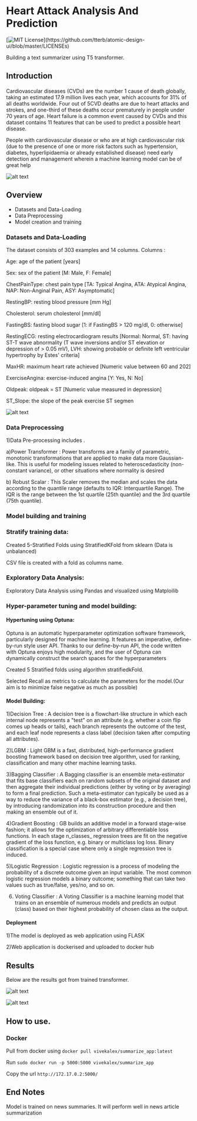 
# Heart Attack Analysis And Prediction 
[![MIT License](https://img.shields.io/apm/l/atomic-design-ui.svg?)](https://github.com/tterb/atomic-design-ui/blob/master/LICENSEs)

Building a text summarizer using T5 transformer.
## Introduction 

#### 
Cardiovascular diseases (CVDs) are the number 1 cause of death globally, taking an estimated 17.9 million lives each year, which accounts for 31% of all deaths worldwide. Four out of 5CVD deaths are due to heart attacks and strokes, and one-third of these deaths occur prematurely in people under 70 years of age. Heart failure is a common event caused by CVDs and this dataset contains 11 features that can be used to predict a possible heart disease.

People with cardiovascular disease or who are at high cardiovascular risk (due to the presence of one or more risk factors such as hypertension, diabetes, hyperlipidaemia or already established disease) need early detection and management wherein a machine learning model can be of great help

![alt text](https://raw.githubusercontent.com/vivekalex61/resume_ner/main/images/)
                
## Overview 
- Datasets and Data-Loading
- Data Preprocessing
- Model creation and training

### Datasets and Data-Loading
The dataset consists of 303 examples and 14 columns.
Columns :

Age: age of the patient [years]

Sex: sex of the patient [M: Male, F: Female]

ChestPainType: chest pain type [TA: Typical Angina, ATA: Atypical Angina, NAP: Non-Anginal Pain, ASY: Asymptomatic]

RestingBP: resting blood pressure [mm Hg]

Cholesterol: serum cholesterol [mm/dl]

FastingBS: fasting blood sugar [1: if FastingBS > 120 mg/dl, 0: otherwise]

RestingECG: resting electrocardiogram results [Normal: Normal, ST: having ST-T wave abnormality (T wave inversions and/or ST elevation or depression of > 0.05 mV), LVH: showing probable or definite left ventricular hypertrophy by Estes' criteria]

MaxHR: maximum heart rate achieved [Numeric value between 60 and 202]

ExerciseAngina: exercise-induced angina [Y: Yes, N: No]

Oldpeak: oldpeak = ST [Numeric value measured in depression]

ST_Slope: the slope of the peak exercise ST segmen

![alt text](https://raw.githubusercontent.com/vivekalex61/resume_ner/main/images)



### Data Preprocessing

1)Data  Pre-processing includes .

a)Power Transformer : Power transforms are a family of parametric, monotonic transformations that are applied to make data more Gaussian-like. This is useful for modeling issues related to heteroscedasticity (non-constant variance), or other situations where normality is desired

b) Robust Scalar : This Scaler removes the median and scales the data according to the quantile range (defaults to IQR: Interquartile Range). The IQR is the range between the 1st quartile (25th quantile) and the 3rd quartile (75th quantile).


### Model building and training


###  Stratify training data:
Created 5-Stratified Folds using StratifiedKFold from sklearn (Data is unbalanced)

CSV file is created with a fold as columns name.

### Exploratory Data Analysis:

Exploratory Data Analysis using Pandas and visualized using Matploilib

### Hyper-parameter tuning and model building:


#### Hypertuning using Optuna:

Optuna is an automatic hyperparameter optimization software framework, particularly designed for machine learning. It features an imperative, define-by-run style user API. Thanks to our define-by-run API, the code written with Optuna enjoys high modularity, and the user of Optuna can dynamically construct the search spaces for the hyperparameters

Created 5 Stratified folds using algorithm stratifiedkFold.

Selected Recall as metrics to calculate the parameters for the model.(Our aim is to 
minimize false negative as much as possible)

#### Model Building:

1)Decision Tree : A decision tree is a flowchart-like structure in which each internal node represents a "test" on an attribute (e.g. whether a coin flip comes up heads or tails), each branch represents the outcome of the test, and each leaf node represents a class label (decision taken after computing all attributes).

2)LGBM : Light GBM is a fast, distributed, high-performance gradient boosting framework based on decision tree algorithm, used for ranking, classification and many other machine learning tasks.

3)Bagging Classifier : A Bagging classifier is an ensemble meta-estimator that fits base classifiers each on random subsets of the original dataset and then aggregate their individual predictions (either by voting or by averaging) to form a final prediction. Such a meta-estimator can typically be used as a way to reduce the variance of a black-box estimator (e.g., a decision tree), by introducing randomization into its construction procedure and then making an ensemble out of it.

4)Gradient Boosting : GB builds an additive model in a forward stage-wise fashion; it allows for the optimization of arbitrary differentiable loss functions. In each stage n_classes_ regression trees are fit on the negative gradient of the loss function, e.g. binary or multiclass log loss. Binary classification is a special case where only a single regression tree is induced.

5)Logistic  Regression : Logistic regression is a process of modeling the probability of a discrete outcome given an input variable. The most common logistic regression models a binary outcome; something that can take two values such as true/false, yes/no, and so on.

6) Voting Classifier : A Voting Classifier is a machine learning model that trains on an ensemble of numerous models and predicts an output (class) based on their highest probability of chosen class as the output.




#### Deployment

1)The model is deployed as web application using FLASK

2)Web application is dockerised and uploaded to docker hub


## Results

Below are the results  got from trained transformer.



![alt text](https://raw.githubusercontent.com/vivekalex61/resume_ner/main/images/)

![alt text](https://raw.githubusercontent.com/vivekalex61/resume_ner/main/images/)


## How to use.

### Docker
Pull from docker using `docker pull vivekalex/summarize_app:latest`

Run `sudo docker run -p 5000:5000 vivekalex/summarize_app`

Copy the url `http://172.17.0.2:5000/`

## End Notes
Model is trained on news summaries. It will perform well in news article summarization